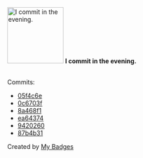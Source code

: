 <img src="https://my-badges.github.io/my-badges/evening-commits.png" alt="I commit in the evening." title="I commit in the evening." width="128">
<strong>I commit in the evening.</strong>
<br><br>

Commits:

- <a href="https://github.com/yeskunall/config.nvim/commit/05f4c6ec56247ff8027e3fe3bf023212f0a7fa68">05f4c6e</a>
- <a href="https://github.com/yeskunall/config.nvim/commit/0c6703f9301b78ac82f2ea03d8f915ae411ef89a">0c6703f</a>
- <a href="https://github.com/yeskunall/dotfiles/commit/8a468f1a18152bd8f8c60c99c98ce8e721298f3c">8a468f1</a>
- <a href="https://github.com/yeskunall/dotfiles/commit/ea64374b4ee36efbef8e89922fabf376569ac819">ea64374</a>
- <a href="https://github.com/yeskunall/dotfiles/commit/94202605625d289bc4f49bc875578317af3c97ef">9420260</a>
- <a href="https://github.com/yeskunall/dotfiles/commit/87b4b3174ad150f5ded6756319ffdaa2502dc750">87b4b31</a>


Created by <a href="https://github.com/my-badges/my-badges">My Badges</a>